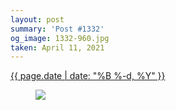 ```yaml
---
layout: post
summary: 'Post #1332'
og_image: 1332-960.jpg
taken: April 11, 2021
---
```


<div class="post">
 <time>
  <a href="/1332">
   {{ page.date | date: "%B %-d, %Y" }}
  </a>
 </time>
 <a href="/1332">
  <figure data-taken="4/11/2021">
   <img sizes="(min-width: 700px) 50vw, calc(100vw - 2rem)" src="{{ site.assets_url }}/1332-480.jpg" srcset="{{ site.assets_url }}/1332-240.jpg 240w, {{ site.assets_url }}/1332-480.jpg 480w, {{ site.assets_url }}/1332-720.jpg 720w, {{ site.assets_url }}/1332-960.jpg 960w"/>
  </figure>
 </a>
</div>
